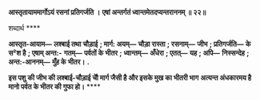 **आस्तृतायाममार्गोऽयं रसनां प्रतिगर्जति ।** **एषां अन्तर्गतं ध्वान्तमेतदप्यन्तराननम् ॥ २२॥** 

शब्दार्थ **** 

**आस्तृत-आयाम—** **लश्बाई तथा चौड़ाई** **; मार्ग: अयम्—** **चौड़ा रास्ता** **; रसनाम्—** **जीभ** **; प्रतिगर्जति—** **के स²श है** **; एषाम् अन्त:-** **गतम्—** **पर्वतों के भीतर** **; ध्वान्तम्—** **अँधेरा** **; एतत्—** **यह** **; अपि—** **निस्सन्देह** **; अन्त:-आननम्—** **मुँह के भीतर।** **.** 

**इस पशु की जीभ की लश्बाई-चौड़ाई चौे मार्ग जैसी है और इसके मुख का भीतरी भाग** **अत्यन्त अंधकारमय है मानो पर्वत के भीतर की गुफा हो।** **** 
